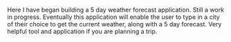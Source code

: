 Here I have began building a 5 day weather forecast application.
Still a work in progress.
Eventually this application will enable the user to type in a city of their choice to get the current weather, along with a 5 day forecast.
Very helpful tool and application if you are planning a trip.
